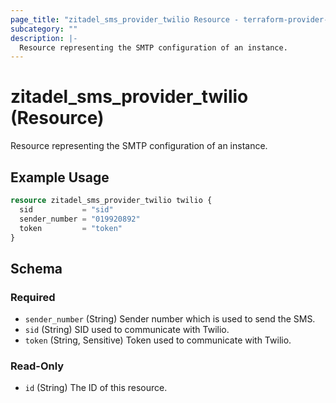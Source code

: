```yaml
---
page_title: "zitadel_sms_provider_twilio Resource - terraform-provider-zitadel"
subcategory: ""
description: |-
  Resource representing the SMTP configuration of an instance.
---
```


# zitadel_sms_provider_twilio (Resource)

Resource representing the SMTP configuration of an instance.

## Example Usage

```terraform
resource zitadel_sms_provider_twilio twilio {
  sid           = "sid"
  sender_number = "019920892"
  token         = "token"
}
```

<!-- schema generated by tfplugindocs -->
## Schema

### Required

- `sender_number` (String) Sender number which is used to send the SMS.
- `sid` (String) SID used to communicate with Twilio.
- `token` (String, Sensitive) Token used to communicate with Twilio.

### Read-Only

- `id` (String) The ID of this resource.